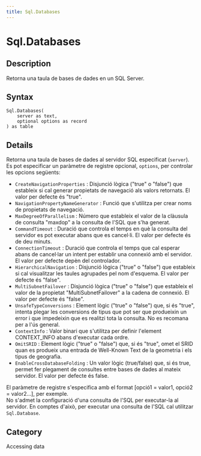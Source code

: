 ```yaml
---
title: Sql.Databases
---
```


# Sql.Databases


## Description

Retorna una taula de bases de dades en un SQL Server.


## Syntax

```powerquery
Sql.Databases(
    server as text,
    optional options as record
) as table
```


## Details

Retorna una taula de bases de dades al servidor SQL especificat (<code>server</code>). Es pot especificar un paràmetre de registre opcional, <code>options</code>, per controlar les opcions següents:    <ul><li><code>CreateNavigationProperties</code> : Disjunci&#243; l&#242;gica (&quot;true&quot; o &quot;false&quot;) que estableix si cal generar propietats de navegaci&#243; als valors retornats. El valor per defecte &#233;s &quot;true&quot;.</li><li><code>NavigationPropertyNameGenerator</code> : Funci&#243; que s&#39;utilitza per crear noms de propietats de navegaci&#243;.</li><li><code>MaxDegreeOfParallelism</code> : N&#250;mero que estableix el valor de la cl&#224;usula de consulta &quot;maxdop&quot; a la consulta de l&#39;SQL que s&#39;ha generat.</li><li><code>CommandTimeout</code> : Duraci&#243; que controla el temps en qu&#232; la consulta del servidor es pot executar abans que es cancel&#183;li. El valor per defecte &#233;s de deu minuts.</li><li><code>ConnectionTimeout</code> : Duraci&#243; que controla el temps que cal esperar abans de cancel&#183;lar un intent per establir una connexi&#243; amb el servidor. El valor per defecte dep&#232;n del controlador.</li><li><code>HierarchicalNavigation</code> : Disjunci&#243; l&#242;gica (&quot;true&quot; o &quot;false&quot;) que estableix si cal visualitzar les taules agrupades pel nom d&#39;esquema. El valor per defecte &#233;s &quot;false&quot;.</li><li><code>MultiSubnetFailover</code> : Disjunci&#243; l&#242;gica (&quot;true&quot; o &quot;false&quot;) que estableix el valor de la propietat &quot;MultiSubnetFailover&quot; a la cadena de connexi&#243;. El valor per defecte &#233;s &quot;false&quot;.</li><li><code>UnsafeTypeConversions</code> : Element l&#242;gic (&quot;true&quot; o &quot;false&quot;) que, si &#233;s &quot;true&quot;, intenta plegar les conversions de tipus que pot ser que produeixin un error i que impedeixin que es realitzi tota la consulta. No es recomana per a l&#39;&#250;s general.</li><li><code>ContextInfo</code> : Valor binari que s&#39;utilitza per definir l&#39;element CONTEXT_INFO abans d&#39;executar cada ordre.</li><li><code>OmitSRID</code> : Element l&#242;gic (&quot;true&quot; o &quot;false&quot;) que, si &#233;s &quot;true&quot;, omet el SRID quan es produeix una entrada de Well-Known Text de la geometria i els tipus de geografia.</li><li><code>EnableCrossDatabaseFolding</code> : Un valor l&#242;gic (true/false) que, si &#233;s true, permet fer plegament de consultes entre bases de dades al mateix servidor. El valor per defecte &#233;s false.</li></ul>    El paràmetre de registre s'especifica amb el format [opció1 = valor1, opció2 = valor2...], per exemple.    <br />    No s'admet la configuració d'una consulta de l'SQL per executar-la al servidor. En comptes d'això, per executar una consulta de l'SQL cal utilitzar <code>Sql.Database</code>.    



## Category
Accessing data
